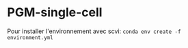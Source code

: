 # PGM-single-cell

Pour installer l'environnement avec scvi:
```conda env create -f environment.yml```
